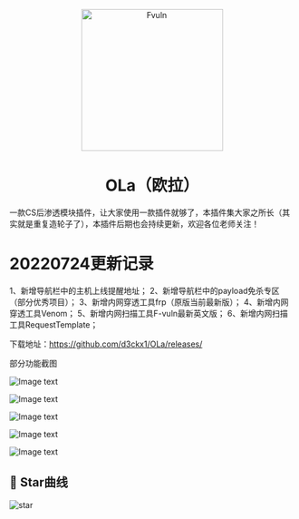 <!-- markdownlint-disable first-line-heading -->
<p align="center">
  <img src="https://github.com/d3ckx1/OLa/blob/main/image/logo1.png" alt="Fvuln" height="250" />
  <h1 align="center" > OLa（欧拉） </h1>
<p align="center">


一款CS后渗透模块插件，让大家使用一款插件就够了，本插件集大家之所长（其实就是重复造轮子了），本插件后期也会持续更新，欢迎各位老师关注！

# 20220724更新记录
  1、新增导航栏中的主机上线提醒地址；
  2、新增导航栏中的payload免杀专区（部分优秀项目）；
  3、新增内网穿透工具frp（原版当前最新版）；
  4、新增内网穿透工具Venom；
  5、新增内网扫描工具F-vuln最新英文版；
  6、新增内网扫描工具RequestTemplate；

下载地址：https://github.com/d3ckx1/OLa/releases/

部分功能截图

![Image text](https://github.com/d3ckx1/OLa/blob/main/image/%E5%BE%AE%E4%BF%A1%E6%88%AA%E5%9B%BE_20220724101521.png)

![Image text](https://github.com/d3ckx1/OLa/blob/main/image/%E5%BE%AE%E4%BF%A1%E5%9B%BE%E7%89%87_20220412100508.png)

![Image text](https://github.com/d3ckx1/OLa/blob/main/image/%E5%BE%AE%E4%BF%A1%E5%9B%BE%E7%89%87_20220412100512.png)

![Image text](https://github.com/d3ckx1/OLa/blob/main/image/%E5%BE%AE%E4%BF%A1%E6%88%AA%E5%9B%BE_20220724111727.png)

![Image text](https://github.com/d3ckx1/OLa/blob/main/image/%E5%BE%AE%E4%BF%A1%E6%88%AA%E5%9B%BE_20220724111802.png)


## 🏁 Star曲线
![star](https://starchart.cc/d3ckx1/OLa.svg)
